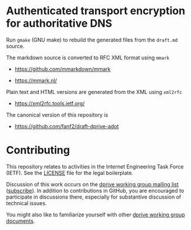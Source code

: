 Authenticated transport encryption for authoritative DNS
========================================================

Run `gmake` (GNU make) to rebuild the generated files from the
`draft.md` source.

The markdown source is converted to RFC XML format using `mmark`

  * https://github.com/mmarkdown/mmark

  * https://mmark.nl/

Plain text and HTML versions are generated from the XML using `xml2rfc`

  * https://xml2rfc.tools.ietf.org/

The canonical version of this repository is

  * https://github.com/fanf2/draft-dprive-adot

# Contributing

This repository relates to activities in the Internet Engineering Task
Force (IETF). See the [LICENSE](LICENSE.md) file for the legal boilerplate.

Discussion of this work occurs on the
[dprive working group mailing list](https://mailarchive.ietf.org/arch/browse/dns-privacy/)
([subscribe](https://www.ietf.org/mailman/listinfo/dns-privacy)). In
addition to contributions in GitHub, you are encouraged to participate
in discussions there, especially for substantive discussion of
technical issues.

You might also like to familiarize yourself with other
[dprive working group documents](https://datatracker.ietf.org/wg/dns-privacy/documents/).
